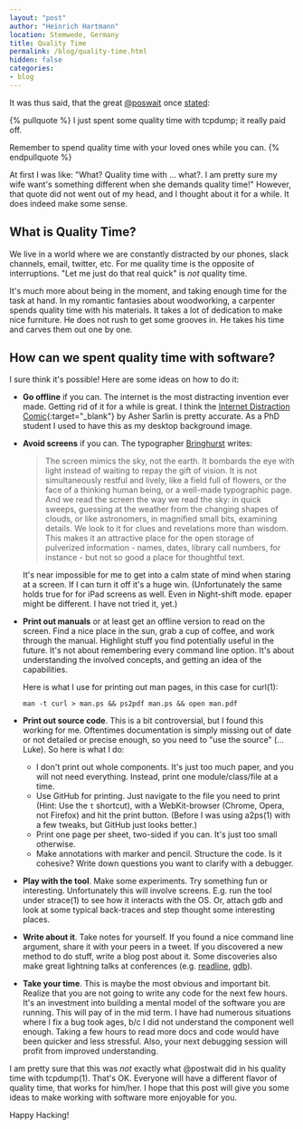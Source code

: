 ```yaml
---
layout: "post"
author: "Heinrich Hartmann"
location: Stemwede, Germany
title: Quality Time
permalink: /blog/quality-time.html
hidden: false
categories:
- blog
---
```


It was thus said, that the great [@poswait](https://twitter.com/postwait) once [stated](https://twitter.com/postwait/status/960987392424529922):

{% pullquote %}
I just spent some quality time with tcpdump; it really paid off.

Remember to spend quality time with your loved ones while you can.
{% endpullquote %}

At first I was like: "What? Quality time with ... what?. I am pretty sure my wife want's something different when she demands quality time!"
However, that quote did not went out of my head, and I thought about it for a while.
It does indeed make some sense.

## What is Quality Time?

We live in a world where we are constantly distracted by our phones, slack channels, email, twitter, etc.
For me quality time is the opposite of interruptions.
"Let me just do that real quick" is *not* quality time.

It's much more about being in the moment, and taking enough time for the task at hand.
In my romantic fantasies about woodworking, a carpenter spends quality time with his materials.
It takes a lot of dedication to make nice furniture.
He does not rush to get some grooves in.
He takes his time and carves them out one by one.

## How can we spent quality time with software?

I sure think it's possible! Here are some ideas on how to do it:

* **Go offline** if you can.
  The internet is the most distracting invention ever made.
  Getting rid of it for a while is great.
  I think the [Internet Distraction Comic](https://duckduckgo.com/?q=Internet+distraction+comic+-+Asher+Sarlin&iax=images&ia=images){:target="_blank"} by Asher Sarlin is pretty accurate.
  As a PhD student I used to have this as my desktop background image.

* **Avoid screens** if you can.
  The typographer [Bringhurst](https://en.wikipedia.org/wiki/The_Elements_of_Typographic_Style) writes:

  > The screen mimics the sky, not the earth. It bombards the eye
  > with light instead of waiting to repay the gift of vision. It is not
  > simultaneously restful and lively, like a field full of flowers, or the
  > face of a thinking human being, or a well-made typographic page.
  > And we read the screen the way we read the sky: in quick sweeps,
  > guessing at the weather from the changing shapes of clouds, or
  > like astronomers, in magnified small bits, examining details. We
  > look to it for clues and revelations more than wisdom. This makes
  > it an attractive place for the open storage of pulverized
  > information - names, dates, library call numbers, for instance - but not
  > so good a place for thoughtful text.

  It's near impossible for me to get into a calm state of mind when staring at a screen.
  If I can turn it off it's a huge win.
  (Unfortunately the same holds true for for iPad screens as well. Even in Night-shift mode.
  epaper might be different. I have not tried it, yet.)

* **Print out manuals** or at least get an offline version to read on the screen.
  Find a nice place in the sun, grab a cup of coffee, and work through the manual.
  Highlight stuff you find potentially useful in the future.
  It's not about remembering every command line option.
  It's about understanding the involved concepts, and getting an idea of the capabilities.
  
  Here is what I use for printing out man pages, in this case for curl(1):
  ```
  man -t curl > man.ps && ps2pdf man.ps && open man.pdf
  ```
  
* **Print out source code**.
  This is a bit controversial, but I found this working for me.
  Oftentimes documentation is simply missing out of date or not detailed or precise enough,
  so you need to "use the source" (... Luke).
  So here is what I do:
  - I don't print out whole components. It's just too much paper, and you will not need everything.
    Instead, print one module/class/file at a time.
  - Use GitHub for printing.
    Just navigate to the file you need to print (Hint: Use the `t` shortcut),
    with a WebKit-browser (Chrome, Opera, not Firefox) and hit the print button.
    (Before I was using a2ps(1) with a few tweaks, but GitHub just looks better.)
  - Print one page per sheet, two-sided if you can. It's just too small otherwise.
  - Make annotations with marker and pencil. Structure the code. Is it cohesive? Write down questions you want to clarify with a debugger.

* **Play with the tool**. 
  Make some experiments.
  Try something fun or interesting.
  Unfortunately this will involve screens.
  E.g. run the tool under strace(1) to see how it interacts with the OS.
  Or, attach gdb and look at some typical back-traces and step thought some interesting places.

* **Write about it**.
  Take notes for yourself.
  If you found a nice command line argument, share it with your peers in a tweet.
  If you discovered a new method to do stuff, write a blog post about it.
  Some discoveries also make great lightning talks at conferences (e.g. [readline](https://www.youtube.com/watch?v=MxRTh8wlmJk), [gdb](https://www.youtube.com/watch?v=PorfLSr3DDI&t=625s)).

* **Take your time**.
  This is maybe the most obvious and important bit.
  Realize that you are not going to write any code for the next few hours.
  It's an investment into building a mental model of the software you are running.
  This will pay of in the mid term.
  I have had numerous situations where I fix a bug took ages, b/c I did not understand the component well enough.
  Taking a few hours to read more docs and code would have been quicker and less stressful.
  Also, your next debugging session will profit from improved understanding.

I am pretty sure that this was *not* exactly what @postwait did in his quality time with tcpdump(1).
That's OK. Everyone will have a different flavor of quality time, that works for him/her.
I hope that this post will give you some ideas to make working with software more enjoyable for you.

Happy Hacking!
